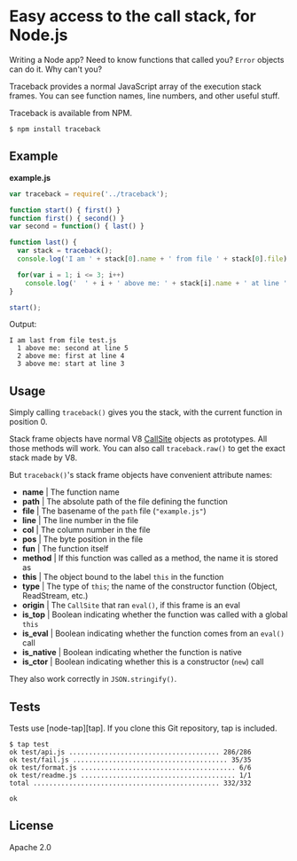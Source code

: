 # Easy access to the call stack, for Node.js

Writing a Node app? Need to know functions that called you? `Error` objects can do it. Why can't you?

Traceback provides a normal JavaScript array of the execution stack frames. You can see function names, line numbers, and other useful stuff.

Traceback is available from NPM.

    $ npm install traceback

## Example

**example.js**

```javascript
var traceback = require('../traceback');

function start() { first() }
function first() { second() }
var second = function() { last() }

function last() {
  var stack = traceback();
  console.log('I am ' + stack[0].name + ' from file ' + stack[0].file)

  for(var i = 1; i <= 3; i++)
    console.log('  ' + i + ' above me: ' + stack[i].name + ' at line ' + stack[i].line);
}

start();
```

Output:

    I am last from file test.js
      1 above me: second at line 5
      2 above me: first at line 4
      3 above me: start at line 3

## Usage

Simply calling `traceback()` gives you the stack, with the current function in position 0.

Stack frame objects have normal V8 [CallSite][callsite] objects as prototypes. All those methods will work. You can also call `traceback.raw()` to get the exact stack made by V8.

But `traceback()`'s stack frame objects have convenient attribute names:

* **name** | The function name
* **path** | The absolute path of the file defining the function
* **file** | The basename of the `path` file (`"example.js"`)
* **line** | The line number in the file
* **col** | The column number in the file
* **pos** | The byte position in the file
* **fun** | The function itself
* **method** | If this function was called as a method, the name it is stored as
* **this** | The object bound to the label `this` in the function
* **type** | The type of `this`; the name of the constructor function (Object, ReadStream, etc.)
* **origin** | The `CallSite` that ran `eval()`, if this frame is an eval
* **is_top** | Boolean indicating whether the function was called with a global `this`
* **is_eval** | Boolean indicating whether the function comes from an `eval()` call
* **is_native** | Boolean indicating whether the function is native
* **is_ctor** | Boolean indicating whether this is a constructor (`new`) call

They also work correctly in `JSON.stringify()`.

## Tests

Tests use [node-tap][tap]. If you clone this Git repository, tap is included.

    $ tap test
    ok test/api.js ...................................... 286/286
    ok test/fail.js ....................................... 35/35
    ok test/format.js ....................................... 6/6
    ok test/readme.js ....................................... 1/1
    total ............................................... 332/332

    ok

## License

Apache 2.0

[callsite]: http://code.google.com/p/v8/wiki/JavaScriptStackTraceApi
